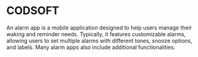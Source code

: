 # CODSOFT
An alarm app is a mobile application designed to help users manage their waking and reminder needs. Typically, it features customizable alarms, allowing users to set multiple alarms with different tones, snooze options, and labels. Many alarm apps also include additional functionalities.
